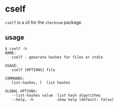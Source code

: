 # cself

`cself` is a cli for the `checksum` package.

## usage

```
§ cself -h
NAME:
   cself - generate hashes for files or stdin

USAGE:
   cself [OPTIONS] file

COMMANDS:
   list-hashes, l  list hashes

GLOBAL OPTIONS:
   --list-hashes value  list hash algorithms
   --help, -h           show help (default: false)

```